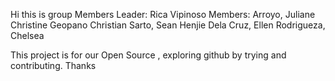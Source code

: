 Hi this is group 
Members
  Leader: Rica Vipinoso
  Members: Arroyo, Juliane Christine
            Geopano Christian
            Sarto, Sean Henjie
            Dela Cruz, Ellen
            Rodrigueza, Chelsea

This project is for our Open Source , exploring github by trying and contributing.
Thanks
